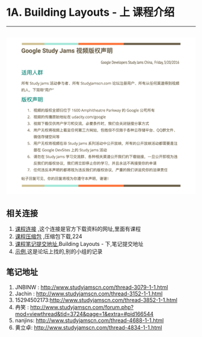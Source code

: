 # 1A. Building Layouts - 上 课程介绍

---
![Alt text](/image/cpright.png)
---
##  相关连接

  1.  [课程连接](<http://www.studyjamscn.com/thread-222-1-1.html>) ,这个连接是官方下载资料的网址,里面有课程
  2.  [课程压缩包](http://120.52.72.21/7xry3e.com2.z0.glb.qiniucdn.com/studyjams/udacity/2016/1B-GDSub-v2.zip
) ,压缩包下载,224
  3.  [课程笔记提交地址](http://www.studyjamscn.com/forum-150-1.html),Building Layouts - 下,笔记提交地址
  4.  [示例](http://www.studyjamscn.com/thread-1173-1-1.html),这是论坛上找的,别的小组的记录

##  笔记地址
1.	JNBINW : <http://www.studyjamscn.com/thread-3079-1-1.html>
2.	Jachin : <http://www.studyjamscn.com/thread-3152-1-1.html>
3.  15294502173:<http://www.studyjamscn.com/thread-3852-1-1.html>
4.  冉笑 : <http://www.studyjamscn.com/forum.php?mod=viewthread&tid=3724&page=1&extra=#pid166544>
5.  nanjins: <http://www.studyjamscn.com/thread-4688-1-1.html>
6.  黄立卓: <http://www.studyjamscn.com/thread-4834-1-1.html>
